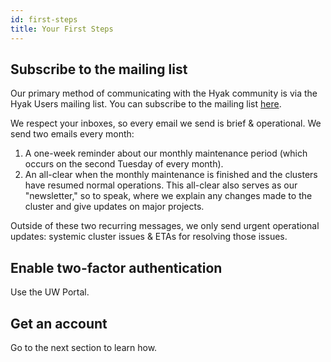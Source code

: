 ```yaml
---
id: first-steps
title: Your First Steps
---
```


## Subscribe to the mailing list

Our primary method of communicating with the Hyak community is via the Hyak Users mailing list. You can subscribe to the mailing list [here](https://mailman1.u.washington.edu/mailman/listinfo/hyak-users).

We respect your inboxes, so every email we send is brief & operational. We send two emails every month:

1. A one-week reminder about our monthly maintenance period (which occurs on the second Tuesday of every month).
2. An all-clear when the monthly maintenance is finished and the clusters have resumed normal operations. This all-clear also serves as our "newsletter," so to speak, where we explain any changes made to the cluster and give updates on major projects.

Outside of these two recurring messages, we only send urgent operational updates: systemic cluster issues & ETAs for resolving those issues.

## Enable two-factor authentication

Use the UW Portal.

## Get an account
Go to the next section to learn how.
